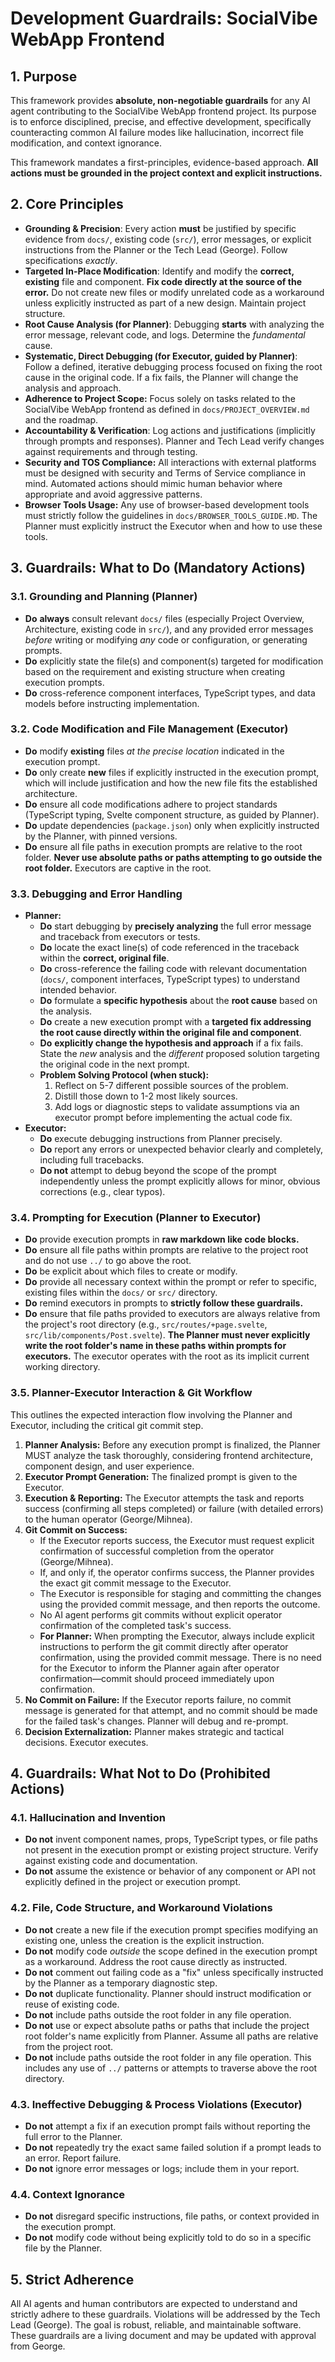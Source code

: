 # Development Guardrails: SocialVibe WebApp Frontend

## 1. Purpose

This framework provides **absolute, non-negotiable guardrails** for any AI agent contributing to the SocialVibe WebApp frontend project. Its purpose is to enforce disciplined, precise, and effective development, specifically counteracting common AI failure modes like hallucination, incorrect file modification, and context ignorance.

This framework mandates a first-principles, evidence-based approach. **All actions must be grounded in the project context and explicit instructions.**

## 2. Core Principles

* **Grounding & Precision**: Every action **must** be justified by specific evidence from `docs/`, existing code (`src/`), error messages, or explicit instructions from the Planner or the Tech Lead (George). Follow specifications *exactly*.
* **Targeted In-Place Modification**: Identify and modify the **correct, existing** file and component. **Fix code directly at the source of the error.** Do not create new files or modify unrelated code as a workaround unless explicitly instructed as part of a new design. Maintain project structure.
* **Root Cause Analysis (for Planner)**: Debugging **starts** with analyzing the error message, relevant code, and logs. Determine the *fundamental* cause.
* **Systematic, Direct Debugging (for Executor, guided by Planner)**: Follow a defined, iterative debugging process focused on fixing the root cause in the original code. If a fix fails, the Planner will change the analysis and approach.
* **Adherence to Project Scope:** Focus solely on tasks related to the SocialVibe WebApp frontend as defined in `docs/PROJECT_OVERVIEW.md` and the roadmap.
* **Accountability & Verification**: Log actions and justifications (implicitly through prompts and responses). Planner and Tech Lead verify changes against requirements and through testing.
* **Security and TOS Compliance:** All interactions with external platforms must be designed with security and Terms of Service compliance in mind. Automated actions should mimic human behavior where appropriate and avoid aggressive patterns.
* **Browser Tools Usage:** Any use of browser-based development tools must strictly follow the guidelines in `docs/BROWSER_TOOLS_GUIDE.MD`. The Planner must explicitly instruct the Executor when and how to use these tools.

## 3. Guardrails: What to Do (Mandatory Actions)

### 3.1. Grounding and Planning (Planner)
* **Do** **always** consult relevant `docs/` files (especially Project Overview, Architecture, existing code in `src/`), and any provided error messages *before* writing or modifying *any* code or configuration, or generating prompts.
* **Do** explicitly state the file(s) and component(s) targeted for modification based on the requirement and existing structure when creating execution prompts.
* **Do** cross-reference component interfaces, TypeScript types, and data models before instructing implementation.

### 3.2. Code Modification and File Management (Executor)
* **Do** modify **existing** files *at the precise location* indicated in the execution prompt.
* **Do** only create **new** files if explicitly instructed in the execution prompt, which will include justification and how the new file fits the established architecture.
* **Do** ensure all code modifications adhere to project standards (TypeScript typing, Svelte component structure, as guided by Planner).
* **Do** update dependencies (`package.json`) only when explicitly instructed by the Planner, with pinned versions.
* **Do** ensure all file paths in execution prompts are relative to the root folder. **Never use absolute paths or paths attempting to go outside the root folder.** Executors are captive in the root.

### 3.3. Debugging and Error Handling
* **Planner:**
    * **Do** start debugging by **precisely analyzing** the full error message and traceback from executors or tests.
    * **Do** locate the exact line(s) of code referenced in the traceback within the **correct, original file**.
    * **Do** cross-reference the failing code with relevant documentation (`docs/`, component interfaces, TypeScript types) to understand intended behavior.
    * **Do** formulate a **specific hypothesis** about the **root cause** based on the analysis.
    * **Do** create a new execution prompt with a **targeted fix addressing the root cause directly within the original file and component**.
    * **Do** **explicitly change the hypothesis and approach** if a fix fails. State the *new* analysis and the *different* proposed solution targeting the original code in the next prompt.
    * **Problem Solving Protocol (when stuck):**
        1.  Reflect on 5-7 different possible sources of the problem.
        2.  Distill those down to 1-2 most likely sources.
        3.  Add logs or diagnostic steps to validate assumptions via an executor prompt before implementing the actual code fix.
* **Executor:**
    * **Do** execute debugging instructions from Planner precisely.
    * **Do** report any errors or unexpected behavior clearly and completely, including full tracebacks.
    * **Do not** attempt to debug beyond the scope of the prompt independently unless the prompt explicitly allows for minor, obvious corrections (e.g., clear typos).

### 3.4. Prompting for Execution (Planner to Executor)
* **Do** provide execution prompts in **raw markdown like code blocks.**
* **Do** ensure all file paths within prompts are relative to the project root and do not use `../` to go above the root.
* **Do** be explicit about which files to create or modify.
* **Do** provide all necessary context within the prompt or refer to specific, existing files within the `docs/` or `src/` directory.
* **Do** remind executors in prompts to **strictly follow these guardrails.**
* **Do** ensure that file paths provided to executors are always relative from the project's root directory (e.g., `src/routes/+page.svelte`, `src/lib/components/Post.svelte`). **The Planner must never explicitly write the root folder's name in these paths within prompts for executors.** The executor operates with the root as its implicit current working directory.

### 3.5. Planner-Executor Interaction & Git Workflow

This outlines the expected interaction flow involving the Planner and Executor, including the critical git commit step.

1.  **Planner Analysis:** Before any execution prompt is finalized, the Planner MUST analyze the task thoroughly, considering frontend architecture, component design, and user experience.
2.  **Executor Prompt Generation:** The finalized prompt is given to the Executor.
3.  **Execution & Reporting:** The Executor attempts the task and reports success (confirming all steps completed) or failure (with detailed errors) to the human operator (George/Mihnea).
4.  **Git Commit on Success:**
    * If the Executor reports success, the Executor must request explicit confirmation of successful completion from the operator (George/Mihnea).
    * If, and only if, the operator confirms success, the Planner provides the exact git commit message to the Executor.
    * The Executor is responsible for staging and committing the changes using the provided commit message, and then reports the outcome.
    * No AI agent performs git commits without explicit operator confirmation of the completed task's success.
    * **For Planner:** When prompting the Executor, always include explicit instructions to perform the git commit directly after operator confirmation, using the provided commit message. There is no need for the Executor to inform the Planner again after operator confirmation—commit should proceed immediately upon confirmation.
5.  **No Commit on Failure:** If the Executor reports failure, no commit message is generated for that attempt, and no commit should be made for the failed task's changes. Planner will debug and re-prompt.
6.  **Decision Externalization:** Planner makes strategic and tactical decisions. Executor executes.

## 4. Guardrails: What **Not** to Do (Prohibited Actions)

### 4.1. Hallucination and Invention
* **Do not** invent component names, props, TypeScript types, or file paths not present in the execution prompt or existing project structure. Verify against existing code and documentation.
* **Do not** assume the existence or behavior of any component or API not explicitly defined in the project or execution prompt.

### 4.2. File, Code Structure, and Workaround Violations
* **Do not** create a new file if the execution prompt specifies modifying an existing one, unless the creation is the explicit instruction.
* **Do not** modify code *outside* the scope defined in the execution prompt as a workaround. Address the root cause directly as instructed.
* **Do not** comment out failing code as a "fix" unless specifically instructed by the Planner as a temporary diagnostic step.
* **Do not** duplicate functionality. Planner should instruct modification or reuse of existing code.
* **Do not** include paths outside the root folder in any file operation.
* **Do not** use or expect absolute paths or paths that include the project root folder's name explicitly from Planner. Assume all paths are relative from the project root.
* **Do not** include paths outside the root folder in any file operation. This includes any use of `../` patterns or attempts to traverse above the root directory.

### 4.3. Ineffective Debugging & Process Violations (Executor)
* **Do not** attempt a fix if an execution prompt fails without reporting the full error to the Planner.
* **Do not** repeatedly try the exact same failed solution if a prompt leads to an error. Report failure.
* **Do not** ignore error messages or logs; include them in your report.

### 4.4. Context Ignorance
* **Do not** disregard specific instructions, file paths, or context provided in the execution prompt.
* **Do not** modify code without being explicitly told to do so in a specific file by the Planner.

## 5. Strict Adherence

All AI agents and human contributors are expected to understand and strictly adhere to these guardrails. Violations will be addressed by the Tech Lead (George). The goal is robust, reliable, and maintainable software. These guardrails are a living document and may be updated with approval from George.
